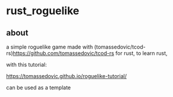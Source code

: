# rust_roguelike

## about

a simple roguelike game
made with (tomassedovic/tcod-rs)<https://github.com/tomassedovic/tcod-rs> for rust, to learn rust,

with this tutorial:

<https://tomassedovic.github.io/roguelike-tutorial/>

can be used as a template

